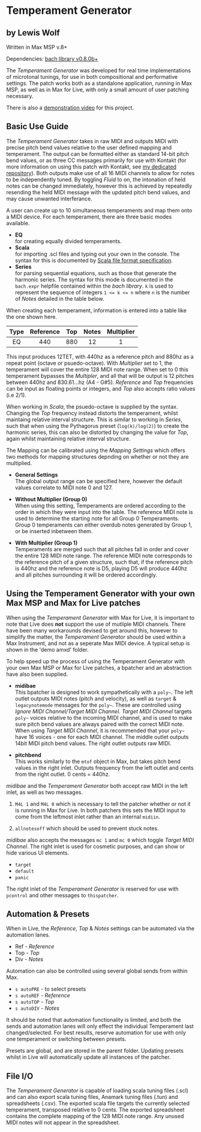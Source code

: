 # Temperament Generator

## by Lewis Wolf

Written in Max MSP v.8+

Dependencies: [bach library v0.8.0b+](https://www.bachproject.net/dl/)

The _Temperament Generator_ was developed for real time implementations of microtonal tunings, for use in both compositional and performative settings. The patch works both as a standalone application, running in Max MSP, as well as in Max for Live, with only a small amount of user patching necessary.

There is also a [demonstration video](https://youtu.be/C4txE2hQ53w) for this project.

## Basic Use Guide

The _Temperament Generator_ takes in raw MIDI and outputs MIDI with precise pitch bend values relative to the user defined mapping and temperament. The output can be formatted either as standard 14-bit pitch bend values, or as three CC messages primarily for use with Kontakt (for more information on using this patch with Kontakt, see [my dedicated repository](https://github.com/lewiswolf/Polyphonic-Microtuning-in-Kontakt-with-Max-MSP)). Both outputs make use of all 16 MIDI channels to allow for notes to be independently tuned. By toggling _Fluid_ to on, the intonation of held notes can be changed immediately, however this is achieved by repeatedly resending the held MIDI message with the updated pitch bend values, and may cause unwanted interferance.

A user can create up to 10 simultaneous temperaments and map them onto a MIDI device. For each temperament, there are three basic modes available.

-   **EQ**  
    for creating equally divided temperaments.
-   **Scala**  
    for importing .scl files and typing out your own in the console. The syntax for this is documented by [Scala file format specification](http://www.huygens-fokker.org/scala/scl_format.html).
-   **Series**  
    for parsing sequential equations, such as those that generate the harmonic series. The syntax for this mode is documented in the `bach.expr` helpfile contained within the _bach library_. `k` is used to represent the sequence of integers `1 <= k <= n` where `n` is the number of _Notes_ detailed in the table below.

When creating each temperament, information is entered into a table like the one shown here.

| Type | Reference | Top | Notes | Multiplier |
| :--: | :-------: | :-: | :---: | :--------: |
|  EQ  |    440    | 880 |  12   |     1      |

This input produces 12TET, with 440hz as a reference pitch and 880hz as a repeat point (octave or psuedo-octave). With _Multiplier_ set to 1, the temperament will cover the entire 128 MIDI note range. When set to 0 this temperament bypasses the _Multipler_, and all that will be output is 12 pitches between 440hz and 830.61...hz (A4 - G#5). _Reference_ and _Top_ frequencies can be input as floating points or integers, and _Top_ also accepts ratio values (i.e 2/1).

When working in _Scala_, the psuedo-octave is supplied by the syntax. Changing the _Top_ frequency instead distorts the temperament, whilst maintaing relative interval structure. This is similar to working in _Series_, such that when using the Pythagorus preset (`log(k)/log(2)`) to create the harmonic series, this can also be distorted by changing the value for _Top_, again whilst maintaining relative interval structure.

The Mapping can be calibrated using the _Mapping Settings_ which offers two methods for mapping structures depnding on whether or not they are multiplied.

-   **General Settings**  
    The global output range can be specified here, however the default values correlate to MIDI note 0 and 127.

-   **Without Multiplier (Group 0)**  
     When using this setting, Temperaments are ordered according to the order in which they were input into the table. The reference MIDI note is used to determine the starting note for all Group 0 Temperaments. Group 0 temperaments can either overdub notes generated by Group 1, or be inserted inbetween them.

-   **With Multiplier (Group 1)**  
    Temperaments are merged such that all pitches fall in order and cover the entire 128 MIDI note range. The reference MIDI note corresponds to the reference pitch of a given structure, such that, if the reference pitch is 440hz and the reference note is D5, playing D5 will produce 440hz and all pitches surrounding it will be ordered accordingly.

## Using the Temperament Generator with your own Max MSP and Max for Live patches

When using the _Temperament Generator_ with Max for Live, it is important to note that Live does **not** support the use of mutliple MIDI channels. There have been many workarounds devised to get around this, however to simplify the matter, the _Temperament Generator_ should be used within a Max Instrument, and not as a seperate Max MIDI device. A typical setup is shown in the 'demo amxd' folder.

To help speed up the process of using the Temperament Generator with your own Max MSP or Max for Live patches, a bpatcher and an abstraction have also been supplied.

-   **midibae**  
    This bpatcher is designed to work sympathetically with a `poly~`. The left outlet outputs MIDI notes (pitch and velocity), as well as `target` & `legacynotemode` messages for the `poly~`. These are controlled using _Ignore MIDI Channel/Target MIDI Channel_. _Target MIDI Channel_ targets `poly~` voices relative to the incoming MIDI channel, and is used to make sure pitch bend values are always paired with the correct MIDI note. When using _Target MIDI Channel_, it is recommended that your `poly~` have 16 voices - one for each MIDI channel. The middle outlet outputs 14bit MIDI pitch bend values. The right outlet outputs raw MIDI.

-   **pitchbend**  
    This works similarly to the `mtof` object in Max, but takes pitch bend values in the right inlet. Outputs frequency from the left outlet and cents from the right outlet. 0 cents = 440hz.

_midibae_ and the _Temperament Generator_ both accept raw MIDI in the left inlet, as well as two messages.

1. `M4L 1` and `M4L 0` which is necessary to tell the patcher whether or not it is running in Max for Live. In both patchers this sets the MIDI input to come from the leftmost inlet rather than an internal `midiin`.

2. `allnotesoff` which should be used to prevent stuck notes.

_midibae_ also accepts the messages `mc 1` and `mc 0` which toggle _Target MIDI Channel_. The right inlet is used for cosmetic purposes, and can show or hide various UI elements.

-   `target`
-   `default`
-   `panic`

The right inlet of the _Temperament Generator_ is reserved for use with `pcontrol` and other messages to `thispatcher`.

## Automation & Presets

When in Live, the _Reference_, _Top_ & _Notes_ settings can be automated via the automation lanes.

-   Ref \- _Reference_
-   Top \- _Top_
-   Div \- _Notes_

Automation can also be controlled using several global sends from within Max.

-   `s autoPRE` \- to select presets
-   `s autoREF` \- _Reference_
-   `s autoTOP` \- _Top_
-   `s autoDIV` \- _Notes_

It should be noted that automation functionality is limited, and both the sends and automation lanes will only effect the individual Temperament last changed/selected. For best results, reserve automation for use with only one temperament or switching between presets.

Presets are global, and are stored in the parent folder. Updating presets whilst in Live will automatically update all instances of the patcher.

## File I/O

The _Temperament Generator_ is capable of loading scala tuning files (.scl) and can also export scala tuning files, Anamark tuning files (.tun) and spreadsheets (.csv). The exported scala file targets the currently selected temperament, transposed relative to 0 cents. The exported spreadsheet contains the complete mapping of the 128 MIDI note range. Any unused MIDI notes will not appear in the spreadsheet.

